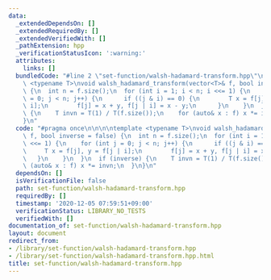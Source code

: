 ```yaml
---
data:
  _extendedDependsOn: []
  _extendedRequiredBy: []
  _extendedVerifiedWith: []
  _pathExtension: hpp
  _verificationStatusIcon: ':warning:'
  attributes:
    links: []
  bundledCode: "#line 2 \"set-function/walsh-hadamard-transform.hpp\"\n\n\n\ntemplate\
    \ <typename T>\nvoid walsh_hadamard_transform(vector<T>& f, bool inverse = false)\
    \ {\n  int n = f.size();\n  for (int i = 1; i < n; i <<= 1) {\n    for (int j\
    \ = 0; j < n; j++) {\n      if ((j & i) == 0) {\n        T x = f[j], y = f[j |\
    \ i];\n        f[j] = x + y, f[j | i] = x - y;\n      }\n    }\n  }\n  if (inverse)\
    \ {\n    T invn = T(1) / T(f.size());\n    for (auto& x : f) x *= invn;\n  }\n\
    }\n"
  code: "#pragma once\n\n\n\ntemplate <typename T>\nvoid walsh_hadamard_transform(vector<T>&\
    \ f, bool inverse = false) {\n  int n = f.size();\n  for (int i = 1; i < n; i\
    \ <<= 1) {\n    for (int j = 0; j < n; j++) {\n      if ((j & i) == 0) {\n   \
    \     T x = f[j], y = f[j | i];\n        f[j] = x + y, f[j | i] = x - y;\n   \
    \   }\n    }\n  }\n  if (inverse) {\n    T invn = T(1) / T(f.size());\n    for\
    \ (auto& x : f) x *= invn;\n  }\n}\n"
  dependsOn: []
  isVerificationFile: false
  path: set-function/walsh-hadamard-transform.hpp
  requiredBy: []
  timestamp: '2020-12-05 07:59:51+09:00'
  verificationStatus: LIBRARY_NO_TESTS
  verifiedWith: []
documentation_of: set-function/walsh-hadamard-transform.hpp
layout: document
redirect_from:
- /library/set-function/walsh-hadamard-transform.hpp
- /library/set-function/walsh-hadamard-transform.hpp.html
title: set-function/walsh-hadamard-transform.hpp
---
```

